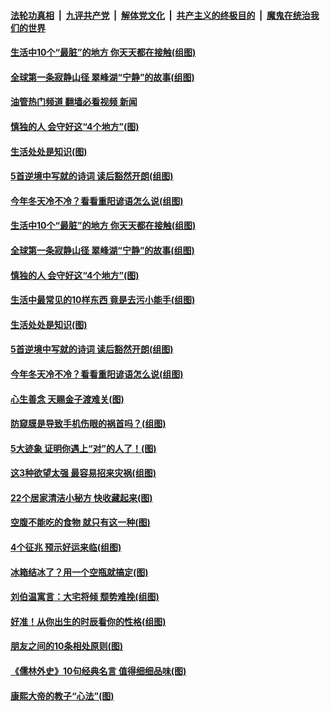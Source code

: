 ####  [法轮功真相](../../../../basic/blob/master/README.md?t=10061731) &nbsp;|&nbsp; [九评共产党](../../../../9ping.md/blob/master/README.md?t=10061731) &nbsp;|&nbsp; [解体党文化](../../../../jtdwh.md/blob/master/README.md?t=10061731)  &nbsp;|&nbsp; [共产主义的终极目的](../../../../gczydzjmd.md/blob/master/README.md?t=10061731) &nbsp;|&nbsp; [魔鬼在统治我们的世界](../../../../mgztzwmdsj.md/blob/master/README.md?t=10061731) 

#### [生活中10个“最脏”的地方&nbsp;你天天都在接触(组图)](../pages/p8/1018366.md?t=10061731) 

#### [全球第一条寂静山径 翠峰湖“宁静”的故事(组图)](../pages/p8/1014307.md?t=10061731) 

#### [油管热门频道 翻墙必看视频 新闻](http://209.250.226.216:81/youtube.html?10061731)

#### [慎独的人 会守好这“4个地方”(图)](../pages/p8/1017160.md?t=10061731) 

#### [生活处处是知识(图)](../pages/p8/1018261.md?t=10061731) 

#### [5首逆境中写就的诗词 读后豁然开朗(组图)](../pages/p8/1018300.md?t=10061731) 

#### [今年冬天冷不冷？看看重阳谚语怎么说(组图)](../pages/p8/1018234.md?t=10061731) 

#### [生活中10个“最脏”的地方&nbsp;你天天都在接触(组图)](../pages/p8/1018366.md?t=10061731) 

#### [全球第一条寂静山径 翠峰湖“宁静”的故事(组图)](../pages/p8/1014307.md?t=10061731) 

#### [慎独的人 会守好这“4个地方”(图)](../pages/p8/1017160.md?t=10061731) 

#### [生活中最常见的10样东西 竟是去污小能手(组图)](../pages/p8/1018331.md?t=10061731) 

#### [生活处处是知识(图)](../pages/p8/1018261.md?t=10061731) 

#### [5首逆境中写就的诗词 读后豁然开朗(组图)](../pages/p8/1018300.md?t=10061731) 

#### [今年冬天冷不冷？看看重阳谚语怎么说(组图)](../pages/p8/1018234.md?t=10061731) 

#### [心生善念 天赐金子渡难关(图)](../pages/p8/1018166.md?t=10061731) 

#### [防窥膜是导致手机伤眼的祸首吗？(组图)](../pages/p8/1018133.md?t=10061731) 

#### [5大迹象 证明你遇上“对”的人了！(图)](../pages/p8/1018158.md?t=10061731) 

#### [这3种欲望太强 最容易招来灾祸(组图)](../pages/p8/1017680.md?t=10061731) 

#### [22个居家清洁小秘方 快收藏起来(图)](../pages/p8/1018078.md?t=10061731) 

#### [空腹不能吃的食物 就只有这一种(图)](../pages/p8/1017683.md?t=10061731) 

#### [4个征兆 预示好运来临(组图)](../pages/p8/1018058.md?t=10061731) 

#### [冰箱结冰了？用一个空瓶就搞定(图)](../pages/p8/1018076.md?t=10061731) 

#### [刘伯温寓言：大宅将倾 颓势难挽(组图)](../pages/p8/1017983.md?t=10061731) 

#### [好准！从你出生的时辰看你的性格(组图)](../pages/p8/1018033.md?t=10061731) 

#### [朋友之间的10条相处原则(图)](../pages/p8/1017977.md?t=10061731) 

#### [《儒林外史》10句经典名言 值得细细品味(图)](../pages/p8/1017946.md?t=10061731) 

#### [康熙大帝的教子“心法”(图)](../pages/p8/1017792.md?t=10061731) 

<img src='http://gfw-breaker.win/goodnews/indexes/p8.md' width='0px' height='0px'/>
